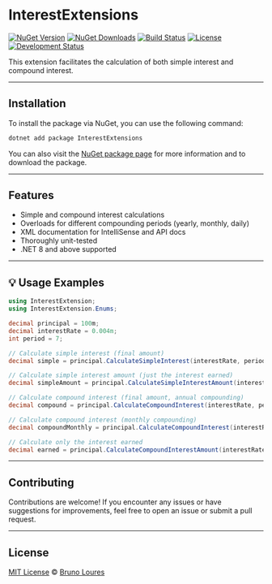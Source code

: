 # InterestExtensions

[![NuGet Version](https://img.shields.io/nuget/v/InterestExtensions.svg?color=blue&label=NuGet%20Version)](https://www.nuget.org/packages/InterestExtensions)
[![NuGet Downloads](https://img.shields.io/nuget/dt/InterestExtensions.svg?color=orange&label=NuGet%20Downloads)](https://www.nuget.org/packages/InterestExtensions)
[![Build Status](https://github.com/louresb/InterestExtensions/actions/workflows/main.yml/badge.svg)](https://github.com/louresb/InterestExtensions/actions)
[![License](https://img.shields.io/badge/license-MIT-lightgrey.svg)](https://github.com/louresb/InterestExtensions/blob/main/LICENSE)
[![Development Status](https://img.shields.io/badge/status-active-brightgreen.svg)](https://github.com/louresb/InterestExtensions)

This extension facilitates the calculation of both simple interest and compound interest.  

---

## Installation

To install the package via NuGet, you can use the following command:

```powershell
dotnet add package InterestExtensions
```

You can also visit the [NuGet package page](https://www.nuget.org/packages/InterestExtensions) for more information and to download the package.

---

## Features

- Simple and compound interest calculations
- Overloads for different compounding periods (yearly, monthly, daily)
- XML documentation for IntelliSense and API docs
- Thoroughly unit-tested
- .NET 8 and above supported

---

## 💡 Usage Examples

```csharp
using InterestExtension;
using InterestExtension.Enums;

decimal principal = 100m;
decimal interestRate = 0.004m;
int period = 7;

// Calculate simple interest (final amount)
decimal simple = principal.CalculateSimpleInterest(interestRate, period);

// Calculate simple interest amount (just the interest earned)
decimal simpleAmount = principal.CalculateSimpleInterestAmount(interestRate, period);

// Calculate compound interest (final amount, annual compounding)
decimal compound = principal.CalculateCompoundInterest(interestRate, period);

// Calculate compound interest (monthly compounding)
decimal compoundMonthly = principal.CalculateCompoundInterest(interestRate, period, InterestPeriod.Monthly);

// Calculate only the interest earned
decimal earned = principal.CalculateCompoundInterestAmount(interestRate, period, InterestPeriod.Daily);
```

---

## Contributing

Contributions are welcome! If you encounter any issues or have suggestions for improvements, feel free to open an issue or submit a pull request.

---

## License

[MIT License](https://github.com/louresb/InterestExtensions/blob/main/LICENSE) © [Bruno Loures](https://github.com/louresb)
